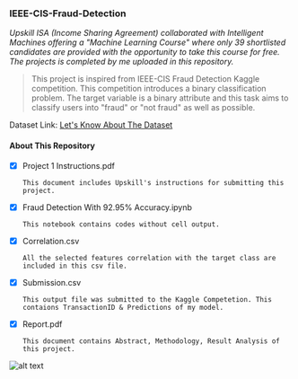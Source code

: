 ### IEEE-CIS-Fraud-Detection

*Upskill ISA (Income Sharing Agreement) collaborated with Intelligent Machines offering a "Machine Learning Course" where only 39 shortlisted candidates are provided with the opportunity to take this course for free. The projects is completed by me uploaded in this repository.*

> This project is inspired from IEEE-CIS Fraud Detection Kaggle competition. This competition introduces a binary classification problem. The target variable is a binary attribute and this task aims to classify users into "fraud" or "not fraud" as well as possible.

Dataset Link: [Let's Know About The Dataset](https://www.kaggle.com/c/ieee-fraud-detection/data)

#### About This Repository

- [x] Project 1 Instructions.pdf
      
      This document includes Upskill's instructions for submitting this project.

- [x] Fraud Detection With 92.95% Accuracy.ipynb
      
      This notebook contains codes without cell output.
      
- [x] Correlation.csv

      All the selected features correlation with the target class are included in this csv file.
      
- [x] Submission.csv

      This output file was submitted to the Kaggle Competetion. This contaions TransactionID & Predictions of my model.
      
- [x] Report.pdf
      
      This document contains Abstract, Methodology, Result Analysis of this project.
      
![alt text](![image](https://user-images.githubusercontent.com/38761302/122279060-746eb600-cf09-11eb-9c25-e7d6f73c0378.png))
